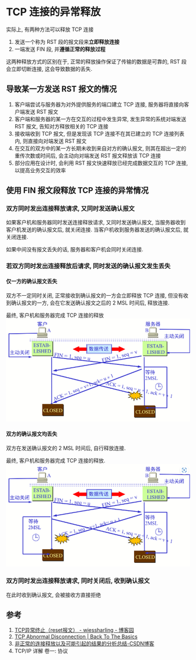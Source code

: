 # TCP 连接的异常释放
实际上, 有两种方法可以释放 TCP 连接
1. 发送一个称为 RST 段的报文段来**立即释放连接**
2. 一端发送 FIN 段, 并**遵循正常的释放过程**

这两种释放方式的区别在于, 正常的释放操作保证了传输的数据是可靠的, RST 段会立即切断连接, 这会导致数据的丢失.

## 导致某一方发送 RST 报文的情况
1. 客户端尝试与服务器为对外提供服务的端口建立 TCP 连接, 服务器将直接向客户端发送 RST 报文
2. 客户端和服务器的某一方在交互的过程中发生异常, 发生异常的系统对端发送 RST 报文, 告知对方释放相关的 TCP 连接
3. 接收端收到 TCP 报文, 但是发现该 TCP 连接不在其已建立的 TCP 连接列表内, 则直接向对端发送 RST 报文
4. 在交互的双方中的某一方长期未收到来自对方的确认报文, 则其在超出一定的重传次数或时间后, 会主动向对端发送 RST 报文释放该 TCP 连接
5. 部分应用在设计时, 会利用 RST 报文快速释放已经完成数据交互的 TCP 连接, 以提高业务交互的效率

## 使用 FIN 报文段释放 TCP 连接的异常情况
### 双方同时发出连接释放请求, 又同时发送确认报文
如果客户机和服务器同时发送连接释放请求, 又同时发送确认报文, 当服务器收到客户机发送的确认报文后, 就关闭连接. 当客户机收到服务器发送的确认报文后, 就关闭连接.

如果中间没有报文丢失的话, 服务器和客户机会同时关闭连接.

### 若双方同时发出连接释放后请求, 同时发送的确认报文发生丢失
#### 仅一方的确认报文丢失
双方不一定同时关闭, 正常接收到确认报文的一方会立即释放 TCP 连接, 但没有收到确认报文的一方, 会在它发送确认报文之后的 2 MSL 时间后, 释放连接.

最终, 客户机和服务器完成 TCP 连接的释放
![image.png](https://raw.githubusercontent.com/alwaysmissin/picgo/main/20231118130016.png)

#### 双方的确认报文均丢失
双方在发送确认报文的 2 MSL 时间后, 自行释放连接.

最终, 客户机和服务器完成 TCP 连接的释放.
![image.png](https://raw.githubusercontent.com/alwaysmissin/picgo/main/20231118130032.png)

### 双方同时发出连接释放请求, 同时关闭后, 收到确认报文
在此时收到确认报文, 会被接收方直接拒绝

## 参考
1. [TCP异常终止（reset报文） - wiessharling - 博客园](https://www.cnblogs.com/wiessharling/p/4331154.html)
2. [TCP Abnormal Disconnection | Back To The Basics](https://totozhang.github.io/2016-02-07-tcp-abnormal-connection/)
3. [非正常的连接释放以及可能引起的结果的分析总结-CSDN博客](https://blog.csdn.net/ZZC14790409310/article/details/121412954)
4. TCP/IP 详解 卷一: 协议